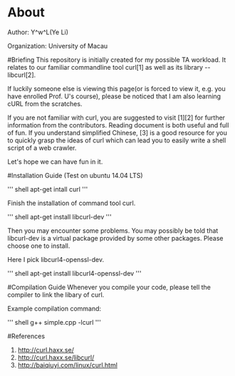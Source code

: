 # About
Author: Y^w^L(Ye Li)

Organization: University of Macau

#Briefing
This repository is initially created for my possible TA workload. It relates to our familiar commandline tool curl[1] as well as its library -- libcurl[2].

If luckily someone else is viewing this page(or is forced to view it, e.g. you have enrolled Prof. U's course), please be noticed that I am also learning cURL from the scratches.

If you are not familiar with curl, you are suggested to visit [1][2] for further information from the contributors. Reading document is both useful and full of fun. If you understand simplified Chinese, [3] is a good resource for you to quickly grasp the ideas of curl which can lead you to easily write a shell script of a web crawler. 

Let's hope we can have fun in it.

#Installation Guide
(Test on ubuntu 14.04 LTS)

''' shell
apt-get intall curl
'''

Finish the installation of command tool curl.

''' shell
apt-get install libcurl-dev
'''

Then you may encounter some problems. You may possibly be told that libcurl-dev is a virtual package provided by some other packages. Please choose one to install.

Here I pick libcurl4-openssl-dev.

''' shell
apt-get install libcurl4-openssl-dev
'''

#Compilation Guide
Whenever you compile your code, please tell the compiler to link the libary of curl.

Example compilation command: 

''' shell
g++ simple.cpp -lcurl
'''

#References
1. http://curl.haxx.se/
2. http://curl.haxx.se/libcurl/
3. http://baiqiuyi.com/linux/curl.html

